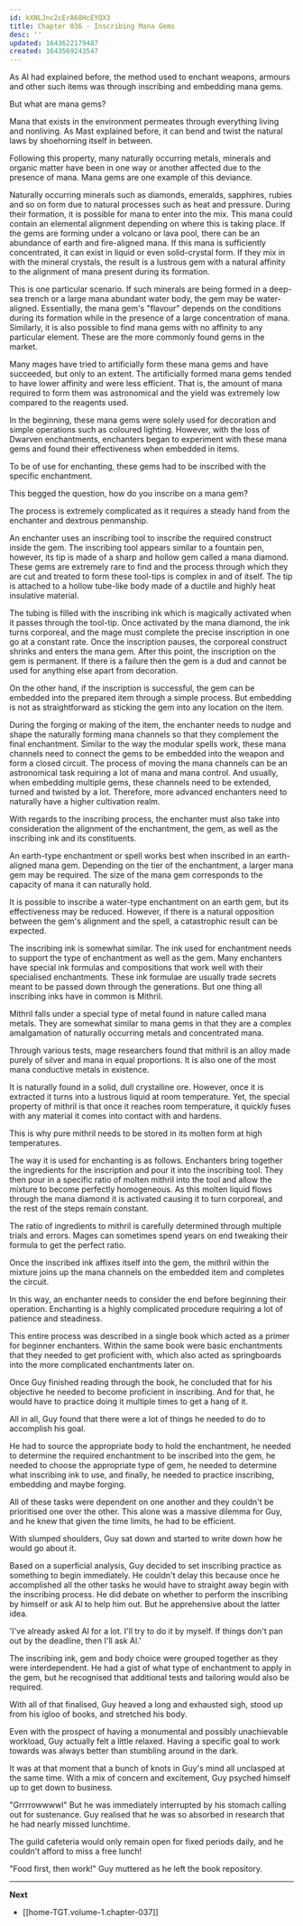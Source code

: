 ```yaml
---
id: kXNLJnc2cErA68HcEYQX3
title: Chapter 036 - Inscribing Mana Gems
desc: ''
updated: 1643622179487
created: 1643569243547
---
```


As Al had explained before, the method used to enchant weapons, armours and other such items was through inscribing and embedding mana gems.

But what are mana gems?

Mana that exists in the environment permeates through everything living and nonliving. As Mast explained before, it can bend and twist the natural laws by shoehorning itself in between.

Following this property, many naturally occurring metals, minerals and organic matter have been in one way or another affected due to the presence of mana. Mana gems are one example of this deviance.

Naturally occurring minerals such as diamonds, emeralds, sapphires, rubies and so on form due to natural processes such as heat and pressure. During their formation, it is possible for mana to enter into the mix. This mana could contain an elemental alignment depending on where this is taking place. If the gems are forming under a volcano or lava pool, there can be an abundance of earth and fire-aligned mana. If this mana is sufficiently concentrated, it can exist in liquid or even solid-crystal form. If they mix in with the mineral crystals, the result is a lustrous gem with a natural affinity to the alignment of mana present during its formation.

This is one particular scenario. If such minerals are being formed in a deep-sea trench or a large mana abundant water body, the gem may be water-aligned. Essentially, the mana gem's "flavour" depends on the conditions during its formation while in the presence of a large concentration of mana. Similarly, it is also possible to find mana gems with no affinity to any particular element. These are the more commonly found gems in the market.

Many mages have tried to artificially form these mana gems and have succeeded, but only to an extent. The artificially formed mana gems tended to have lower affinity and were less efficient. That is, the amount of mana required to form them was astronomical and the yield was extremely low compared to the reagents used.

In the beginning, these mana gems were solely used for decoration and simple operations such as coloured lighting. However, with the loss of Dwarven enchantments, enchanters began to experiment with these mana gems and found their effectiveness when embedded in items.

To be of use for enchanting, these gems had to be inscribed with the specific enchantment.

This begged the question, how do you inscribe on a mana gem?

The process is extremely complicated as it requires a steady hand from the enchanter and dextrous penmanship.

An enchanter uses an inscribing tool to inscribe the required construct inside the gem. The inscribing tool appears similar to a fountain pen, however, its tip is made of a sharp and hollow gem called a mana diamond. These gems are extremely rare to find and the process through which they are cut and treated to form these tool-tips is complex in and of itself. The tip is attached to a hollow tube-like body made of a ductile and highly heat insulative material.

The tubing is filled with the inscribing ink which is magically activated when it passes through the tool-tip. Once activated by the mana diamond, the ink turns corporeal, and the mage must complete the precise inscription in one go at a constant rate. Once the inscription pauses, the corporeal construct shrinks and enters the mana gem. After this point, the inscription on the gem is permanent. If there is a failure then the gem is a dud and cannot be used for anything else apart from decoration.

On the other hand, if the inscription is successful, the gem can be embedded into the prepared item through a simple process. But embedding is not as straightforward as sticking the gem into any location on the item.

During the forging or making of the item, the enchanter needs to nudge and shape the naturally forming mana channels so that they complement the final enchantment. Similar to the way the modular spells work, these mana channels need to connect the gems to be embedded into the weapon and form a closed circuit. The process of moving the mana channels can be an astronomical task requiring a lot of mana and mana control. And usually, when embedding multiple gems, these channels need to be extended, turned and twisted by a lot. Therefore, more advanced enchanters need to naturally have a higher cultivation realm.

With regards to the inscribing process, the enchanter must also take into consideration the alignment of the enchantment, the gem, as well as the inscribing ink and its constituents.

An earth-type enchantment or spell works best when inscribed in an earth-aligned mana gem. Depending on the tier of the enchantment, a larger mana gem may be required. The size of the mana gem corresponds to the capacity of mana it can naturally hold.

It is possible to inscribe a water-type enchantment on an earth gem, but its effectiveness may be reduced. However, if there is a natural opposition between the gem's alignment and the spell, a catastrophic result can be expected.

The inscribing ink is somewhat similar. The ink used for enchantment needs to support the type of enchantment as well as the gem. Many enchanters have special ink formulas and compositions that work well with their specialised enchantments. These ink formulae are usually trade secrets meant to be passed down through the generations. But one thing all inscribing inks have in common is Mithril.

Mithril falls under a special type of metal found in nature called mana metals. They are somewhat similar to mana gems in that they are a complex amalgamation of naturally occurring metals and concentrated mana.

Through various tests, mage researchers found that mithril is an alloy made purely of silver and mana in equal proportions. It is also one of the most mana conductive metals in existence.

It is naturally found in a solid, dull crystalline ore. However, once it is extracted it turns into a lustrous liquid at room temperature. Yet, the special property of mithril is that once it reaches room temperature, it quickly fuses with any material it comes into contact with and hardens.

This is why pure mithril needs to be stored in its molten form at high temperatures.

The way it is used for enchanting is as follows. Enchanters bring together the ingredients for the inscription and pour it into the inscribing tool. They then pour in a specific ratio of molten mithril into the tool and allow the mixture to become perfectly homogeneous. As this molten liquid flows through the mana diamond it is activated causing it to turn corporeal, and the rest of the steps remain constant.

The ratio of ingredients to mithril is carefully determined through multiple trials and errors. Mages can sometimes spend years on end tweaking their formula to get the perfect ratio.

Once the inscribed ink affixes itself into the gem, the mithril within the mixture joins up the mana channels on the embedded item and completes the circuit.

In this way, an enchanter needs to consider the end before beginning their operation. Enchanting is a highly complicated procedure requiring a lot of patience and steadiness.

This entire process was described in a single book which acted as a primer for beginner enchanters. Within the same book were basic enchantments that they needed to get proficient with, which also acted as springboards into the more complicated enchantments later on.

Once Guy finished reading through the book, he concluded that for his objective he needed to become proficient in inscribing. And for that, he would have to practice doing it multiple times to get a hang of it.

All in all, Guy found that there were a lot of things he needed to do to accomplish his goal.

He had to source the appropriate body to hold the enchantment, he needed to determine the required enchantment to be inscribed into the gem, he needed to choose the appropriate type of gem, he needed to determine what inscribing ink to use, and finally, he needed to practice inscribing, embedding and maybe forging.

All of these tasks were dependent on one another and they couldn't be prioritised one over the other. This alone was a massive dilemma for Guy, and he knew that given the time limits, he had to be efficient.

With slumped shoulders, Guy sat down and started to write down how he would go about it.

Based on a superficial analysis, Guy decided to set inscribing practice as something to begin immediately. He couldn't delay this because once he accomplished all the other tasks he would have to straight away begin with the inscribing process. He did debate on whether to perform the inscribing by himself or ask Al to help him out. But he apprehensive about the latter idea.

'I've already asked Al for a lot. I'll try to do it by myself. If things don't pan out by the deadline, then I'll ask Al.'

The inscribing ink, gem and body choice were grouped together as they were interdependent. He had a gist of what type of enchantment to apply in the gem, but he recognised that additional tests and tailoring would also be required.

With all of that finalised, Guy heaved a long and exhausted sigh, stood up from his igloo of books, and stretched his body.

Even with the prospect of having a monumental and possibly unachievable workload, Guy actually felt a little relaxed. Having a specific goal to work towards was always better than stumbling around in the dark.

It was at that moment that a bunch of knots in Guy's mind all unclasped at the same time. With a mix of concern and excitement, Guy psyched himself up to get down to business.

"Grrrrowwwwl" But he was immediately interrupted by his stomach calling out for sustenance. Guy realised that he was so absorbed in research that he had nearly missed lunchtime.

The guild cafeteria would only remain open for fixed periods daily, and he couldn't afford to miss a free lunch!

"Food first, then work!" Guy muttered as he left the book repository.

____

**Next**
* [[home-TGT.volume-1.chapter-037]]